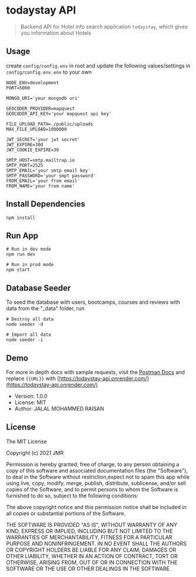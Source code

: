 # todaystay API

> Backend API for Hotel info search application ```todaystay```, which gives you information about Hotels

## Usage

create ```config/config.env``` in root and update the following values/settings in  ```config/config.env.env``` to your own

```
NODE_ENV=development
PORT=5000

MONGO_URI='your mongodb uri'

GEOCODER_PROVIDER=mapquest
GEOCODER_API_KEY='your mapquest api key'

FILE_UPLOAD_PATH=./public/uploads
MAX_FILE_UPLOAD=1000000

JWT_SECRET='your jwt secret'
JWT_EXPIRE=30d
JWT_COOKIE_EXPIRE=30

SMTP_HOST=smtp.mailtrap.io
SMTP_PORT=2525
SMTP_EMAIL='your smtp email key'
SMTP_PASSWORD='your smpt password'
FROM_EMAIL='your from email'
FROM_NAME='your from name'
```

## Install Dependencies

```
npm install
```

## Run App

```
# Run in dev mode
npm run dev

# Run in prod mode
npm start
```

## Database Seeder

To seed the database with users, bootcamps, courses and reviews with data from the "\_data" folder, run

```
# Destroy all data
node seeder -d

# Import all data
node seeder -i
```
## Demo

For more in depth docs with sample requests, visit the [Postman Docs](https://documenter.getpostman.com/view/8886902/UVC3jnkP)
and replace ```{{URL}}``` with [https://todaystay-api.onrender.com/](https://todaystay-api.onrender.com/)

- Version: 1.0.0
- License: MIT
- Author: JALAL MOHAMMED RAISAN

## License

The MIT License

Copyright (c) 2021 JMR

Permission is hereby granted, free of charge, to any person obtaining a copy of this software and associated documentation files (the "Software"), to deal in the Software without restriction,expect not to spam this app while using live, copy, modify, merge, publish, distribute, sublicense, and/or sell copies of the Software, and to permit persons to whom the Software is furnished to do so, subject to the following conditions:

The above copyright notice and this permission notice shall be included in all copies or substantial portions of the Software.

THE SOFTWARE IS PROVIDED "AS IS", WITHOUT WARRANTY OF ANY KIND, EXPRESS OR IMPLIED, INCLUDING BUT NOT LIMITED TO THE WARRANTIES OF MERCHANTABILITY, FITNESS FOR A PARTICULAR PURPOSE AND NONINFRINGEMENT. IN NO EVENT SHALL THE AUTHORS OR COPYRIGHT HOLDERS BE LIABLE FOR ANY CLAIM, DAMAGES OR OTHER LIABILITY, WHETHER IN AN ACTION OF CONTRACT, TORT OR OTHERWISE, ARISING FROM, OUT OF OR IN CONNECTION WITH THE SOFTWARE OR THE USE OR OTHER DEALINGS IN THE SOFTWARE.
